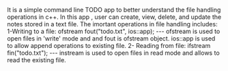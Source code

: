 It is a simple command line TODO app to better understand the file handling operations in c++. In this app , user can create, view, delete, and update the notes stored in a text file.
The imortant operations in file handling includes: 
1-Writing to a file: ofstream fout("todo.txt", ios::app);
--- ofstream is used to open files in 'write' mode and and fout is ofstream object. ios::app is used to allow append operations to existing file.
2- Reading from file: ifstream fin("todo.txt");
--- instream is used to open files in read mode and allows to read the existing file. 
